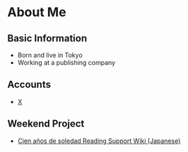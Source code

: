 # About Me

## Basic Information
- Born and live in Tokyo
- Working at a publishing company

## Accounts
- [X](https://x.com/analekt/)

## Weekend Project
- [Cien años de soledad Reading Support Wiki (Japanese)](https://macondowiki.notion.site/)
